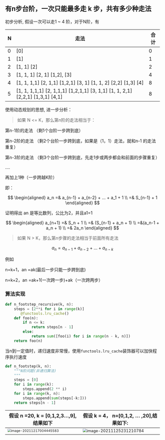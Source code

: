 ## 有n步台阶，一次只能最多走 k 步，共有多少种走法

初步分析, 假设一次可以走1 ~ 4 阶，对于N阶，有

| N   | 走法                                                                                   | 合计  |
| --- | ------------------------------------------------------------------------------------ | --- |
| 0   | [0]                                                                                  | 0   |
| 1   | [1]                                                                                  | 1   |
| 2   | [1, 1] [2]                                                                           | 2   |
| 3   | [1, 1, 1] [2, 1]   [1,2],  [3]                                                       | 4   |
| 4   | [1, 1, 1,1]     [2, 1,1]   [1,2,1]  [3, 1]  [1, 1, 2] [2,2]  [1,3]  [4]              | 8   |
| 5   | [1, 1, 1,1,1]  [2, 1,1,1]   [1,2,1,1]  [3, 1,1]  [1, 1, 2,1] [2,2,1]  [1,3,1]  [4,1] | 8   |

使用动态规划的思想, 进一步分析：

> 如果 N <= K，那么第n阶的走法相当于：

第n-1阶的走法 （剩1个台阶一步跨到底）

第n-2阶的走法 （剩2个台阶一步跨到底，如果是（1，1）走法，就和n-1 的走法重复）

第n-3阶的走法 （剩3个台阶一步跨到底，先走1步或两步都会和前面的步骤重复）

....

再加上1种（一步跨越K阶）

即：

$$
\begin{aligned}
a_n =& a_{n-1} + a_{n-2} + ... + a_1 + 1 \\
    =& S_{n-1} + 1
\end{aligned}
$$

证明得出 an 是等比数列，公比为2，并且a1=1

$$
\begin{aligned}
a_{n+1} =& S_n + 1 \\
 =& (S_{n-1} + a_n + 1) \\
 =&(a_n-1 + a_n + 1) \\
 =& 2a_n
\end{aligned}
$$

> 如果 N > K，那么第n步骤的走法相当于前面所有走法

$$
a_n = a_{n-1} + a_{n-2} + ... + a_{n-k}
$$

例如

 n=k+1，an =ak(最后一步只能一步跨到底)

 n=k+2，an =ak+1(一次跨一步)+ak（一次跨两步）

### 算法实现

```python
def n_footstep_recursive(k, n):
    steps = [2**i for i in range(k)]
       @functools.lru_cache()
    def foo(n):
        if n <= k:
            return steps[n - 1]
        else:
            return sum([foo(i) for i in range(n - k, n)])
    return foo(n)
```

当n到一定值时，递归速度非常慢，使用`functools.lru_cache`装饰器可以加快程序执行速度

```python
def n_footstep(k, n):
    """N阶问题(非递归算法)
    """
    steps = [0]
    for i in range(k):
        steps.append(2 ** i)
    for i in range(k, n):
        steps.append(sum(steps[-k:]))
    return steps[n - 1]
```

| 假设 n =20, k = [0,1,2,3…,9],结果如下                        | 假设 k = 4， n=[0,1,2, … ,20],结果如下:                      |
| ------------------------------------------------------------ | ------------------------------------------------------------ |
| <img src="https://gitee.com/zbw2535463841/images-bed/raw/master/2021/12/17/image-20211217004445583.png" alt="image-20211217004445583" style="zoom: 67%;" /> | <img src="https://gitee.com/zbw2535463841/images-bed/raw/master/2021/12/17/image-20211125231210784.png" alt="image-20211125231210784" style="zoom:80%;" /> |

